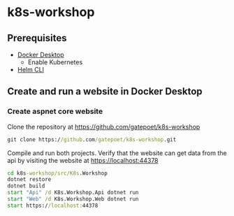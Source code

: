 # k8s-workshop

## Prerequisites

- [Docker Desktop](https://www.docker.com/products/docker-desktop)
  - Enable Kubernetes
- [Helm CLI](https://helm.sh/docs/intro/install/#from-chocolatey-windows)

## Create and run a website in Docker Desktop

### Create aspnet core website

Clone the repository at <https://github.com/gatepoet/k8s-workshop>

```cmd
git clone https://github.com/gatepoet/k8s-workshop.git
```

Compile and run both projects. Verify that the website can get data from the api by visiting the website at <https://localhost:44378>

```cmd
cd k8s-workshop/src/K8s.Workshop
dotnet restore
dotnet build
start "Api" /d K8s.Workshop.Api dotnet run
start "Web" /d K8s.Workshop.Web dotnet run
start https://localhost:44378
```
